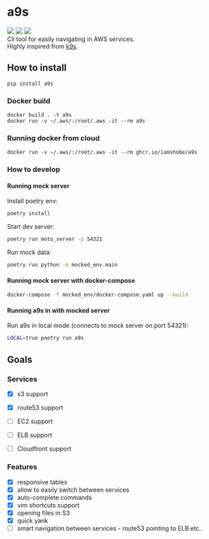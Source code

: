 # a9s

![](https://img.shields.io/github/v/release/IamShobe/a9s) ![](https://img.shields.io/github/workflow/status/IamShobe/a9s/Create%20and%20publish%20a%20Python%20package?label=pypi%20build) ![](https://img.shields.io/github/workflow/status/IamShobe/a9s/Create%20and%20publish%20a%20Docker%20image?label=docker%20build)  
Cli tool for easily navigating in AWS services.  
Highly inspired from [k9s](https://github.com/derailed/k9s). 


## How to install

```shell
pip install a9s
```

### Docker build

```shell
docker build . -t a9s
docker run -v ~/.aws/:/root/.aws -it --rm a9s
```

### Running docker from cloud

```shell
docker run -v ~/.aws/:/root/.aws -it --rm ghcr.io/iamshobe/a9s
```


### How to develop

#### Running mock server
Install poetry env:
```bash
poetry install
```
Start dev server:
```bash
poetry run moto_server -p 54321
```
Run mock data:
```bash
poetry run python -m mocked_env.main
```

#### Running mock server with docker-compose
```bash
docker-compose -f mocked_env/docker-compose.yaml up --build
```

#### Running a9s in with mocked server
Run a9s in local mode (connects to mock server on port 54321):
```bash
LOCAL=true poetry run a9s
```

## Goals

### Services
- [X] s3 support
- [X] route53 support
- [ ] EC2 support
- [ ] ELB support
- [ ] Cloudfront support


### Features
- [X] responsive tables
- [X] allow to easily switch between services
- [X] auto-complete commands
- [X] vim shortcuts support
- [X] opening files in S3
- [X] quick yank
- [ ] smart navigation between services - route53 pointing to ELB etc..
